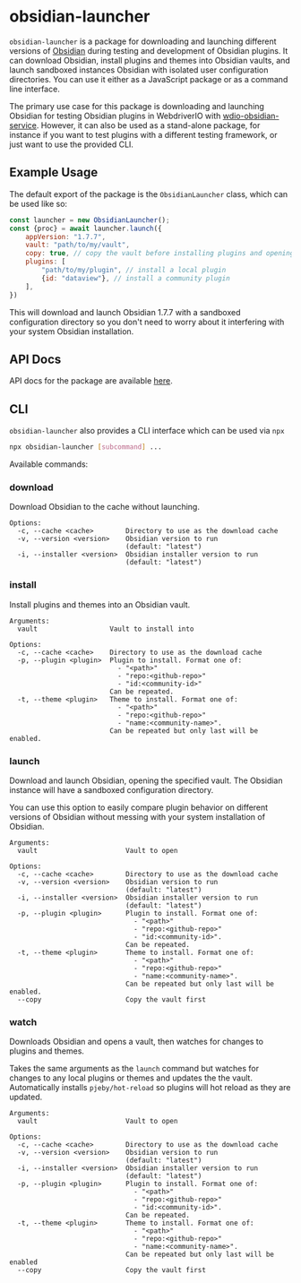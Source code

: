 # obsidian-launcher

`obsidian-launcher` is a package for downloading and launching different versions of [Obsidian](https://obsidian.md)
during testing and development of Obsidian plugins. It can download Obsidian, install plugins and themes into Obsidian
vaults, and launch sandboxed instances Obsidian with isolated user configuration directories. You can use it either as
a JavaScript package or as a command line interface.

The primary use case for this package is downloading and launching Obsidian for testing Obsidian plugins
in WebdriverIO with
[wdio-obsidian-service](https://jesse-r-s-hines.github.io/wdio-obsidian-service/modules/obsidian-launcher.html). 
However, it can also be used as a stand-alone package, for instance if you want to test plugins with a different
 testing framework, or just want to use the provided CLI.

## Example Usage
The default export of the package is the `ObsidianLauncher` class, which can be used like so:
```js
const launcher = new ObsidianLauncher();
const {proc} = await launcher.launch({
    appVersion: "1.7.7",
    vault: "path/to/my/vault",
    copy: true, // copy the vault before installing plugins and opening in Obsidian
    plugins: [
        "path/to/my/plugin", // install a local plugin
        {id: "dataview"}, // install a community plugin
    ],
})
```
This will download and launch Obsidian 1.7.7 with a sandboxed configuration directory so you don't need to worry about
it interfering with your system Obsidian installation.

## API Docs
API docs for the package are available [here](https://jesse-r-s-hines.github.io/wdio-obsidian-service/modules/obsidian-launcher.html).


## CLI
`obsidian-launcher` also provides a CLI interface which can be used via `npx`
```bash
npx obsidian-launcher [subcommand] ...
```

Available commands:

### download
Download Obsidian to the cache without launching.

```text
Options:
  -c, --cache <cache>        Directory to use as the download cache
  -v, --version <version>    Obsidian version to run
                             (default: "latest")
  -i, --installer <version>  Obsidian installer version to run
                             (default: "latest")
```

### install
Install plugins and themes into an Obsidian vault.

```text
Arguments:
  vault                  Vault to install into

Options:
  -c, --cache <cache>    Directory to use as the download cache
  -p, --plugin <plugin>  Plugin to install. Format one of:
                           - "<path>"
                           - "repo:<github-repo>"
                           - "id:<community-id>"
                         Can be repeated.
  -t, --theme <plugin>   Theme to install. Format one of:
                           - "<path>"
                           - "repo:<github-repo>"
                           - "name:<community-name>".
                         Can be repeated but only last will be enabled.
```

### launch
Download and launch Obsidian, opening the specified vault. The Obsidian instance will have a sandboxed configuration
directory.

You can use this option to easily compare plugin behavior on different versions of Obsidian without messing with your
system installation of Obsidian.

```text
Arguments:
  vault                      Vault to open

Options:
  -c, --cache <cache>        Directory to use as the download cache
  -v, --version <version>    Obsidian version to run
                             (default: "latest")
  -i, --installer <version>  Obsidian installer version to run
                             (default: "latest")
  -p, --plugin <plugin>      Plugin to install. Format one of:
                               - "<path>"
                               - "repo:<github-repo>"
                               - "id:<community-id>".
                             Can be repeated.
  -t, --theme <plugin>       Theme to install. Format one of:
                               - "<path>"
                               - "repo:<github-repo>"
                               - "name:<community-name>".
                             Can be repeated but only last will be enabled.
  --copy                     Copy the vault first
```

### watch
Downloads Obsidian and opens a vault, then watches for changes to plugins and themes.

Takes the same arguments as the `launch` command but watches for changes to any local plugins or themes and updates the
the vault. Automatically installs `pjeby/hot-reload` so plugins will hot reload as they are updated.

```text
Arguments:
  vault                      Vault to open

Options:
  -c, --cache <cache>        Directory to use as the download cache
  -v, --version <version>    Obsidian version to run
                             (default: "latest")
  -i, --installer <version>  Obsidian installer version to run
                             (default: "latest")
  -p, --plugin <plugin>      Plugin to install. Format one of:
                               - "<path>"
                               - "repo:<github-repo>"
                               - "id:<community-id>".
                             Can be repeated.
  -t, --theme <plugin>       Theme to install. Format one of:
                               - "<path>"
                               - "repo:<github-repo>"
                               - "name:<community-name>".
                             Can be repeated but only last will be enabled
  --copy                     Copy the vault first
```
